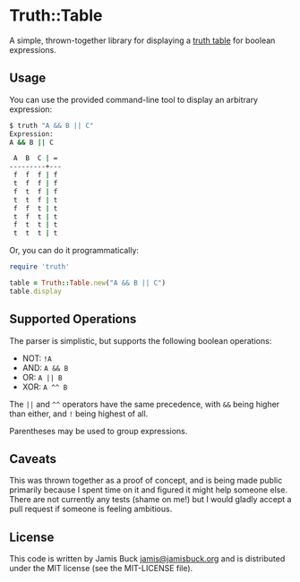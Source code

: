 # Truth::Table

A simple, thrown-together library for displaying a
[truth table](https://en.wikipedia.org/wiki/Truth_table)
for boolean expressions.


## Usage

You can use the provided command-line tool to display an
arbitrary expression:

```sh
$ truth "A && B || C"
Expression:
A && B || C

 A  B  C | =
---------+---
 f  f  f | f
 t  f  f | f
 f  t  f | f
 t  t  f | t
 f  f  t | t
 t  f  t | t
 f  t  t | t
 t  t  t | t
```

Or, you can do it programmatically:

```ruby
require 'truth'

table = Truth::Table.new("A && B || C")
table.display
```


## Supported Operations

The parser is simplistic, but supports the following boolean operations:

* NOT: `!A`
* AND: `A && B`
* OR: `A || B`
* XOR: `A ^^ B`

The `||` and `^^` operators have the same precedence, with `&&` being
higher than either, and `!` being highest of all.

Parentheses may be used to group expressions.


## Caveats

This was thrown together as a proof of concept, and is being made public
primarily because I spent time on it and figured it might help someone
else. There are not currently any tests (shame on me!) but I would gladly
accept a pull request if someone is feeling ambitious.


## License

This code is written by Jamis Buck <jamis@jamisbuck.org> and is
distributed under the MIT license (see the MIT-LICENSE file).
